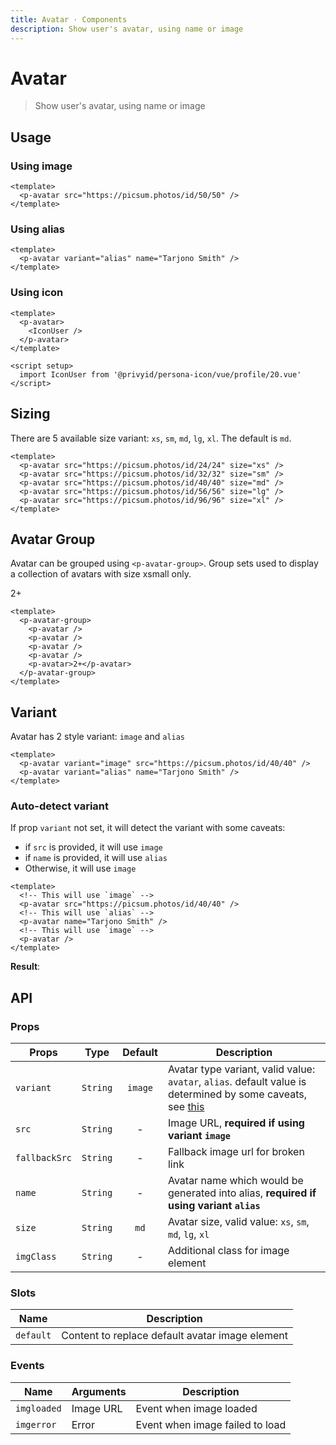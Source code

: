 ```yaml
---
title: Avatar · Components
description: Show user's avatar, using name or image
---
```


<script setup>
  import pAvatar from './Avatar.vue'
  import pAvatarGroup from './AvatarGroup.vue'
  import IconUser from '@privyid/persona-icon/vue/profile/20.vue'
</script>

# Avatar

> Show user's avatar, using name or image

## Usage

### Using image

<preview>
  <p-avatar src="https://picsum.photos/id/50/50" />
</preview>

```vue
<template>
  <p-avatar src="https://picsum.photos/id/50/50" />
</template>
```

### Using alias

<preview>
  <p-avatar variant="alias" name="Tarjono Smith" />
</preview>

```vue
<template>
  <p-avatar variant="alias" name="Tarjono Smith" />
</template>
```

### Using icon

<preview>
  <p-avatar>
    <IconUser />
  </p-avatar>
</preview>

```vue
<template>
  <p-avatar>
    <IconUser />
  </p-avatar>
</template>

<script setup>
  import IconUser from '@privyid/persona-icon/vue/profile/20.vue'
</script>
```

## Sizing

There are 5 available size variant: `xs`, `sm`, `md`, `lg`, `xl`. The default is `md`.

<preview>
  <div class="flex flex-col items-center space-gap-3 lg:flex-row">
    <p-avatar src="https://picsum.photos/id/24/24" size="xs" />
    <p-avatar src="https://picsum.photos/id/32/32" size="sm" />
    <p-avatar src="https://picsum.photos/id/40/40" size="md" />
    <p-avatar src="https://picsum.photos/id/56/56" size="lg" />
    <p-avatar src="https://picsum.photos/id/96/96" size="xl" />
  </div>
</preview>

```vue
<template>
  <p-avatar src="https://picsum.photos/id/24/24" size="xs" />
  <p-avatar src="https://picsum.photos/id/32/32" size="sm" />
  <p-avatar src="https://picsum.photos/id/40/40" size="md" />
  <p-avatar src="https://picsum.photos/id/56/56" size="lg" />
  <p-avatar src="https://picsum.photos/id/96/96" size="xl" />
</template>
```

## Avatar Group

Avatar can be grouped using `<p-avatar-group>`. Group sets used to display 
a collection of avatars with size xsmall only.

<preview>
  <p-avatar-group>
    <p-avatar />
    <p-avatar />
    <p-avatar />
    <p-avatar />
    <p-avatar>2+</p-avatar>
  </p-avatar-group>
</preview>

```vue
<template>
  <p-avatar-group>
    <p-avatar />
    <p-avatar />
    <p-avatar />
    <p-avatar />
    <p-avatar>2+</p-avatar>
  </p-avatar-group>
</template>
```

## Variant

Avatar has 2 style variant: `image` and `alias`

<preview class="space-x-3">
  <p-avatar variant="image" src="https://picsum.photos/id/40/40" />
  <p-avatar variant="alias" name="Tarjono Smith" />
</preview>

```vue
<template>
  <p-avatar variant="image" src="https://picsum.photos/id/40/40" />
  <p-avatar variant="alias" name="Tarjono Smith" />
</template>
```

### Auto-detect variant

If prop `variant` not set, it will detect the variant with some caveats:
  - if `src` is provided, it will use `image`
  - if `name` is provided, it will use `alias`
  - Otherwise, it will use `image`

```vue
<template>
  <!-- This will use `image` -->
  <p-avatar src="https://picsum.photos/id/40/40" />
  <!-- This will use `alias` -->
  <p-avatar name="Tarjono Smith" />
  <!-- This will use `image` -->
  <p-avatar />
</template>
```

**Result**:

<preview class="space-x-3">
  <p-avatar variant="image" src="https://picsum.photos/id/40/40" />
  <p-avatar variant="alias" name="Tarjono Smith" />
  <p-avatar />
</preview>

## API

### Props

| Props         |   Type   | Default | Description                                                                                                                       |
|---------------|:--------:|:-------:|-----------------------------------------------------------------------------------------------------------------------------------|
| `variant`     | `String` | `image` | Avatar type variant, valid value: `avatar`, `alias`. default value is determined by some caveats, see [this](#auto-detect-variant) |
| `src`         | `String` |    -    | Image URL, **required if using variant `image`**                                                                                  |
| `fallbackSrc` | `String` |    -    | Fallback image url for broken link                                                                                                |
| `name`        | `String` |    -    | Avatar name which would be generated into alias, **required if using variant `alias`**                                             |
| `size`        | `String` |  `md`   | Avatar size, valid value: `xs`, `sm`, `md`, `lg`, `xl`                                                                            |
| `imgClass`    | `String` |    -    | Additional class for image element                                                                                                |

### Slots

| Name      | Description                                     |
|-----------|-------------------------------------------------|
| `default` | Content to replace default avatar image element |

### Events

| Name        | Arguments | Description                     |
|-------------|-----------|---------------------------------|
| `imgloaded` | Image URL | Event when image loaded         |
| `imgerror`  | Error     | Event when image failed to load |
